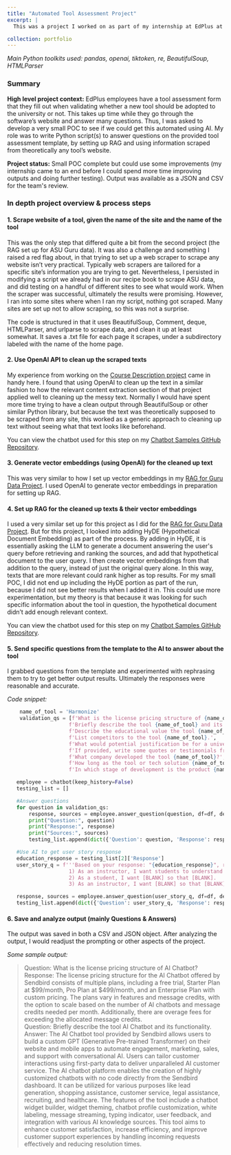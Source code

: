 ```yaml
---
title: "Automated Tool Assessment Project"
excerpt: |
  This was a project I worked on as part of my internship at EdPlus at ASU. The task in this project was to use AI to fill out a "Tool Assessment" form that currently needs to be filled out manually. I was able to accomplish this using web scraping, setting up RAG, and using Python's openai library to generate the answers to the questions in the form. The main NLP tasks this project relates to is question/answering and information retrieval.

collection: portfolio
---
```


_Main Python toolkits used: pandas, openai, tiktoken, re, BeautifulSoup, HTMLParser_

### Summary
**High level project context:** EdPlus employees have a tool assessment form that they fill out when validating whether a new tool should be adopted to the university or not. This takes up time while they go through the software’s website and answer many questions. Thus, I was asked to develop a very small POC to see if we could get this automated using AI. My role was to write Python script(s) to answer questions on the provided tool assessment template, by setting up RAG and using information scraped from theoretically any tool’s website.

**Project status:** Small POC complete but could use some improvements (my internship came to an end before I could spend more time improving outputs and doing further testing). Output was available as a JSON and CSV for the team's review.

### In depth project overview & process steps

#### 1. Scrape website of a tool, given the name of the site and the name of the tool 

This was the only step that differed quite a bit from the second project (the RAG set up for ASU Guru data). It was also a challenge and something I raised a red flag about, in that trying to set up a web scraper to scrape any website isn’t very practical. Typically web scrapers are tailored for a specific site’s information you are trying to get. Nevertheless, I persisted in modifying a script we already had in our recipe book to scrape ASU data, and did testing on a handful of different sites to see what would work. When the scraper was successful, ultimately the results were promising. However, I ran into some sites where when I ran my script, nothing got scraped. Many sites are set up not to allow scraping, so this was not a surprise.

The code is structured in that it uses BeautifulSoup, Comment, deque, HTMLParser, and urlparse to scrape data, and clean it up at least somewhat. It saves a .txt file for each page it scrapes, under a subdirectory labeled with the name of the home page.

#### 2. Use OpenAI API to clean up the scraped texts

My experience from working on the [Course Description project](portfolio-1/) came in handy here. I found that using OpenAI to clean up the text in a similar fashion to how the relevant content extraction section of that project applied well to cleaning up the messy text. Normally I would have spent more time trying to have a clean output through BeautifulSoup or other similar Python library, but because the text was theoretically supposed to be scraped from any site, this worked as a generic approach to cleaning up text without seeing what that text looks like beforehand.

You can view the chatbot used for this step on my [Chatbot Samples GitHub Repository](https://github.com/kelynnski/chatbot-samples/blob/main/relevent_text_chatbot.py).

#### 3. Generate vector embeddings (using OpenAI) for the cleaned up text

This was very similar to how I set up vector embeddings in my [RAG for Guru Data Project](portfolio-2/). I used OpenAI to generate vector embeddings in preparation for setting up RAG.

#### 4. Set up RAG for the cleaned up texts & their vector embeddings

I used a very similar set up for this project as I did for the [RAG for Guru Data Project](portfolio-2/). But for this project, I looked into adding HyDE (Hypothetical Document Embedding) as part of the process. By adding in HyDE, it is essentially asking the LLM to generate a document answering the user's query before retrieving and ranking the sources, and add that hypothetical document to the user query. I then create vector embeddings from that addition to the query, instead of just the original query alone. In this way, texts that are more relevant could rank higher as top results. For my small POC, I did not end up including the HyDE portion as part of the run, because I did not see better results when I added it in. This could use more experimentation, but my theory is that because it was looking for such specific information about the tool in question, the hypothetical document didn’t add enough relevant context.

You can view the chatbot used for this step on my [Chatbot Samples GitHub Repository](https://github.com/kelynnski/chatbot-samples/blob/main/tool_assessment_chatbot.py).

#### 5. Send specific questions from the template to the AI to answer about the tool

I grabbed questions from the template and experimented with rephrasing them to try to get better output results. Ultimately the responses were reasonable and accurate.

_Code snippet:_
```python
    name_of_tool = 'Harmonize'
    validation_qs = [f'What is the license pricing structure of {name_of_tool}?',
                    f'Briefly describe the tool {name_of_tool} and its functionality.',
                    f'Describe the educational value the tool {name_of_tool} might provide to students, if a university were to leverage it.',
                    f'List competitors to the tool {name_of_tool}.',
                    f'What would potential justification be for a university adopting {name_of_tool}?',
                    f'If provided, write some quotes or testimonials from a user or client of {name_of_tool}.',
                    f'What company developed the tool {name_of_tool}?',
                    f'How long as the tool or tech solution {name_of_tool} been in business?',
                    f'In which stage of development is the product {name_of_tool} (BETA or fully developed?)']

   employee = chatbot(keep_history=False)
   testing_list = []

   #Answer questions
   for question in validation_qs:
       response, sources = employee.answer_question(question, df=df, debug=False, tool_name = name_of_tool)
       print("Question:", question)
       print("Response:", response)
       print("Sources:", sources)
       testing_list.append(dict({'Question': question, 'Response': response, 'Sources': sources}))

   #Use AI to get user story response
   education_response = testing_list[2]['Response']
   user_story_q = f'''Based on your response: "{education_response}", rewrite these user stories with the [BLANK]s filled in:
                    1) As an instructor, I want students to understand [BLANK] so that they can become [BLANK].
                    2) As a student, I want [BLANK] so that [BLANK].
                    3) As an instructor, I want [BLANK] so that [BLANK].'''

   response, sources = employee.answer_question(user_story_q, df=df, debug=False, tool_name = name_of_tool)
   testing_list.append(dict({'Question': user_story_q, 'Response': response, 'Sources': sources}))
```

#### 6. Save and analyze output (mainly Questions & Answers)

The output was saved in both a CSV and JSON object. After analyzing the output, I would readjust the prompting or other aspects of the project.

_Some sample output:_
>Question: What is the license pricing structure of AI Chatbot?<br>
>Response: The license pricing structure for the AI Chatbot offered by Sendbird consists of multiple plans, including a free trial, Starter Plan at $99/month, Pro Plan at $499/month, and an Enterprise Plan with custom pricing. The plans vary in features and message credits, with the option to scale based on the number of AI chatbots and message credits needed per month. Additionally, there are overage fees for exceeding the allocated message credits.<br>
>Question: Briefly describe the tool AI Chatbot and its functionality.<br>
>Answer: The AI Chatbot tool provided by Sendbird allows users to build a custom GPT (Generative Pre-trained Transformer) on their website and mobile apps to automate engagement, marketing, sales, and support with conversational AI. Users can tailor customer interactions using first-party data to deliver unparalleled AI customer service. The AI chatbot platform enables the creation of highly customized chatbots with no code directly from the Sendbird dashboard. It can be utilized for various purposes like lead generation, shopping assistance, customer service, legal assistance, recruiting, and healthcare. The features of the tool include a chatbot widget builder, widget theming, chatbot profile customization, white labeling, message streaming, typing indicator, user feedback, and integration with various AI knowledge sources. This tool aims to enhance customer satisfaction, increase efficiency, and improve customer support experiences by handling incoming requests effectively and reducing resolution times.